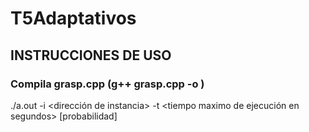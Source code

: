 # T5Adaptativos

 ## INSTRUCCIONES DE USO ### 
 ### Compila grasp.cpp (g++ grasp.cpp -o <nombre ejecutable>) 
            
 ./a.out -i <dirección de instancia> -t <tiempo maximo de ejecución en segundos> [probabilidad]



